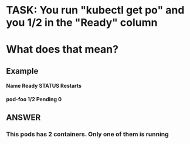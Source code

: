 
# TASK: You run "kubectl get po" and you 1/2 in the "Ready" column
#       What does that mean?

## Example

#### Name         Ready       STATUS        Restarts
#### pod-foo      1/2         Pending       0



## ANSWER

### This pods has 2 containers. Only one of them is running




